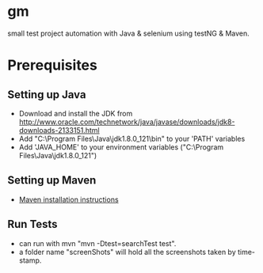# gm
small test project automation with Java & selenium using testNG & Maven.

# Prerequisites
## Setting up Java
* Download and install the JDK from http://www.oracle.com/technetwork/java/javase/downloads/jdk8-downloads-2133151.html
* Add "C:\Program Files\Java\jdk1.8.0_121\bin" to your 'PATH' variables
* Add 'JAVA_HOME' to your environment variables ("C:\Program Files\Java\jdk1.8.0_121")
## Setting up Maven
* [Maven installation instructions](http://maven.apache.org/install.html)

## Run Tests
* can run with mvn "mvn -Dtest=searchTest test".
* a folder name "screenShots" will hold all the screenshots taken by time-stamp.

